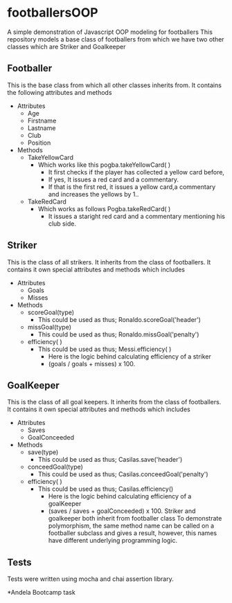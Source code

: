 # footballersOOP
A simple demonstration of Javascript OOP modeling for footballers
This repository models a base class of footballers from which we have two other classes which are Striker and Goalkeeper

## Footballer
This is the base class from which all other classes inherits from.
It contains the following attributes and methods
* Attributes
  * Age
  * Firstname
  * Lastname
  * Club
  * Position
* Methods
  * TakeYellowCard
    * Which works like this
      pogba.takeYellowCard( )
      * It first checks if the player has collected a yellow card before,
      * If yes, It issues a red card and a commentary.
      * If that is the first red, it issues a yellow card,a commentary and increases the yellows by 1..
  * TakeRedCard
    * Which works as follows
      Pogba.takeRedCard( )
      * It issues a staright red card and a commentary mentioning his club side.
## Striker
This is the class of all strikers. It inherits from the class of footballers.
It contains it own special attributes and methods which includes
* Attributes
  * Goals
  * Misses
* Methods
  * scoreGoal(type)
    * This could be used as thus; Ronaldo.scoreGoal('header')
  * missGoal(type)
    * This could be used as thus; Ronaldo.missGoal('penalty')
  * efficiency( )
    * This could be used as thus; Messi.efficiency( )
      * Here is the logic behind calculating efficiency of a striker
      * (goals / goals + misses) x 100.
      
## GoalKeeper
This is the class of all goal keepers. It inherits from the class of footballers.
It contains it own special attributes and methods which includes
* Attributes
  * Saves
  * GoalConceeded
* Methods
  * save(type)
    * This could be used as thus; Casilas.save('header')
  * conceedGoal(type)
    * This could be used as thus; Casilas.conceedGoal('penalty')
  * efficiency( )
    * This could be used as thus; Casilas.efficiency()
      * Here is the logic behind calculating efficiency of a goalKeeper
      * (saves / saves + goalConceeded) x 100.
Striker and goalkeeper both inherit from footballer class
To demonstrate polymorphism, the same method name can be called on a footballer subclass and gives a result, however, this names have different underlying programming logic. 

## Tests
Tests were written using mocha and chai assertion library.

*Andela Bootcamp task
